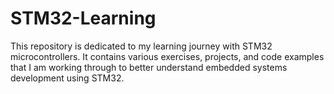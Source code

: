 # STM32-Learning
This repository is dedicated to my learning journey with STM32 microcontrollers. It contains various exercises, projects, and code examples that I am working through to better understand embedded systems development using STM32.
